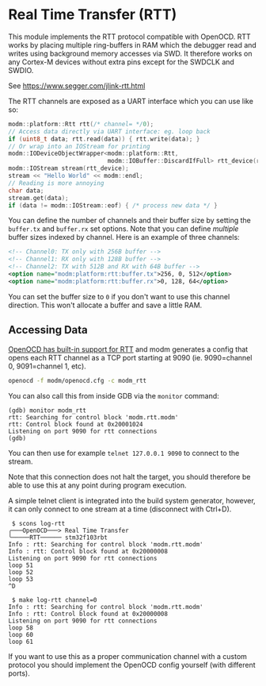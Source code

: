 # Real Time Transfer (RTT)

This module implements the RTT protocol compatible with OpenOCD. RTT works by
placing multiple ring-buffers in RAM which the debugger read and writes using
background memory accesses via SWD. It therefore works on any Cortex-M devices
without extra pins except for the SWDCLK and SWDIO.

See https://www.segger.com/jlink-rtt.html

The RTT channels are exposed as a UART interface which you can use like so:

```cpp
modm::platform::Rtt rtt(/* channel= */0);
// Access data directly via UART interface: eg. loop back
if (uint8_t data; rtt.read(data)) { rtt.write(data); }
// Or wrap into an IOStream for printing
modm::IODeviceObjectWrapper<modm::platform::Rtt,
                            modm::IOBuffer::DiscardIfFull> rtt_device(rtt);
modm::IOStream stream(rtt_device);
stream << "Hello World" << modm::endl;
// Reading is more annoying
char data;
stream.get(data);
if (data != modm::IOStream::eof) { /* process new data */ }
```

You can define the number of channels and their buffer size by setting the
`buffer.tx` and `buffer.rx` set options. Note that you can define *multiple*
buffer sizes indexed by channel. Here is an example of three channels:

```xml
<!-- Channel0: TX only with 256B buffer -->
<!-- Channel1: RX only with 128B buffer -->
<!-- Channel2: TX with 512B and RX with 64B buffer -->
<option name="modm:platform:rtt:buffer.tx">256, 0, 512</option>
<option name="modm:platform:rtt:buffer.rx">0, 128, 64</option>
```

You can set the buffer size to `0` if you don't want to use this channel
direction. This won't allocate a buffer and save a little RAM.


## Accessing Data

[OpenOCD has built-in support for RTT][rtt] and modm generates a config that
opens each RTT channel as a TCP port starting at 9090 (ie. 9090=channel 0,
9091=channel 1, etc).

```sh
openocd -f modm/openocd.cfg -c modm_rtt
```

You can also call this from inside GDB via the `monitor` command:

```
(gdb) monitor modm_rtt
rtt: Searching for control block 'modm.rtt.modm'
rtt: Control block found at 0x20001024
Listening on port 9090 for rtt connections
(gdb)
```

You can then use for example `telnet 127.0.0.1 9090` to connect to the stream.

Note that this connection does not halt the target, you should therefore be able
to use this at any point during program execution.

A simple telnet client is integrated into the build system generator, however,
it can only connect to one stream at a time (disconnect with Ctrl+D).

```
 $ scons log-rtt
╭───OpenOCD───> Real Time Transfer
╰─────RTT────── stm32f103rbt
Info : rtt: Searching for control block 'modm.rtt.modm'
Info : rtt: Control block found at 0x20000008
Listening on port 9090 for rtt connections
loop 51
loop 52
loop 53
^D

 $ make log-rtt channel=0
Info : rtt: Searching for control block 'modm.rtt.modm'
Info : rtt: Control block found at 0x20000008
Listening on port 9090 for rtt connections
loop 58
loop 60
loop 61
```

If you want to use this as a proper communication channel with a custom protocol
you should implement the OpenOCD config yourself (with different ports).


[rtt]: http://openocd.org/doc/html/General-Commands.html#Real-Time-Transfer-_0028RTT_0029
